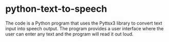 # python-text-to-speech
The code is a Python program that uses the Pyttsx3 library to convert text input into speech output. The program provides a user interface where the user can enter any text and the program will read it out loud.
